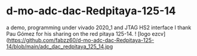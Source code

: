 # d-mo-adc-dac-Redpitaya-125-14
a demo, programming under vivado 2020_1 and JTAG HS2 interface I thank Pau Gómez for his sharing on the red pitaya 125-14.
! [logo ezcv] (https://github.com/fabzz60/d-mo-adc-dac-Redpitaya-125-14/blob/main/adc_dac_redpitaya_125_14.jpg
